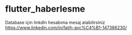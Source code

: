 # flutter_haberlesme
Database için linkdln hesabıma mesaj atabilirsiniz
https://www.linkedin.com/in/fatih-avc%C4%B1-147386230/

